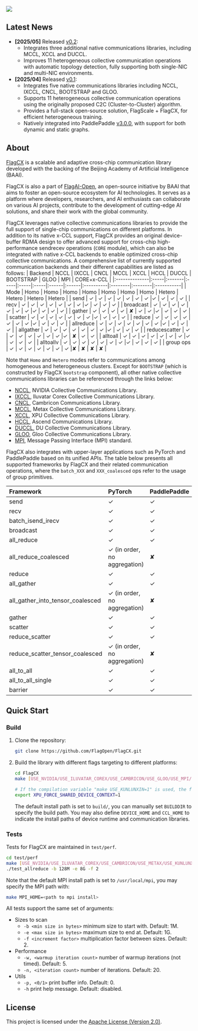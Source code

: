 [<img src="flagopen.png">](https://flagopen.baai.ac.cn/)

## Latest News
- **[2025/05]** Released [v0.2](https://github.com/FlagOpen/FlagCX/tree/release/v0.2):
  - Integrates three additional native communications libraries, including MCCL, XCCL and DUCCL.
  - Improves 11 heterogeneous collective communication operations with automatic topology detection, fully supporting both single-NIC and multi-NIC environments.
- **[2025/04]** Released [v0.1](https://github.com/FlagOpen/FlagCX/tree/release/v0.1):
  - Integrates five native communications libraries including NCCL, IXCCL, CNCL, BOOTSTRAP and GLOO.
  - Supports 11 heterogeneous collective communication operations using the originally proposed C2C (Cluster-to-Cluster) algorithm.
  - Provides a full-stack open-source solution, FlagScale + FlagCX, for efficient heterogeneous training.
  - Natively integrated into PaddlePaddle [v3.0.0](https://github.com/PaddlePaddle/Paddle/tree/v3.0.0), with support for both dynamic and static graphs.

## About

[FlagCX](https://github.com/FlagOpen/FlagCX.git) is a scalable and adaptive cross-chip communication library developed with the backing of the Beijing Academy of Artificial Intelligence (BAAI).

FlagCX is also a part of [FlagAI-Open](https://flagopen.baai.ac.cn/), an open-source initiative by BAAI that aims to foster an open-source ecosystem for AI technologies. It serves as a platform where developers, researchers, and AI enthusiasts can collaborate on various AI projects, contribute to the development of cutting-edge AI solutions, and share their work with the global community.

FlagCX leverages native collective communications libraries to provide the full support of single-chip communications on different platforms. In addition to its native x-CCL support, FlagCX provides an original device-buffer RDMA design to offer advanced support for cross-chip high-performance sendrecev operations (`CORE` module), which can also be integrated with native x-CCL backends to enable optimized cross-chip collective communications. A comprehensive list of currently supported communication backends and their different capabilities are listed as follows:
| Backend       | NCCL | IXCCL  | CNCL | MCCL | XCCL | HCCL | DUCCL | BOOTSTRAP | GLOO    | MPI     | CORE+x-CCL |
|:--------------|:-----|:-------|:-----|:-----|:-----|:------|:------|:----------|:--------|:--------|:-----------|
| Mode          | Homo | Homo   | Homo | Homo | Homo | Homo  | Homo  | Hetero    | Hetero  | Hetero  | Hetero     |
| send          | ✓    | ✓      | ✓    | ✓    | ✓    | ✓     | ✓     |✓          | ✓       | ✓       | ✓          |
| recv          | ✓    | ✓      | ✓    | ✓    | ✓    | ✓     | ✓     |✓          | ✓       | ✓       | ✓          |
| broadcast     | ✓    | ✓      | ✓    | ✓    | ✓    | ✓     | ✓     |✓          | ✓       | ✓       | ✓          |
| gather        | ✓    | ✓      | ✓    | ✓    | ✘    | ✓     | ✓     |✓          | ✓       | ✓       | ✓          |
| scatter       | ✓    | ✓      | ✓    | ✓    | ✓    | ✓     | ✓     |✓          | ✓       | ✓       | ✓          |
| reduce        | ✓    | ✓      | ✓    | ✓    | ✓    | ✓     | ✓     |✓          | ✓       | ✓       | ✓          |
| allreduce     | ✓    | ✓      | ✓    | ✓    | ✓    | ✓     | ✓     |✓          | ✓       | ✓       | ✓          |
| allgather     | ✓    | ✓      | ✓    | ✓    | ✓    | ✓     | ✓     |✓          | ✓       | ✓       | ✓          |
| reducescatter | ✓    | ✓      | ✓    | ✓    | ✓    | ✓     | ✓     |✓          | ✘       | ✓       | ✓          |
| alltoall      | ✓    | ✓      | ✓    | ✓    | ✓    | ✓     | ✓     |✓          | ✓       | ✓       | ✓          |
| alltoallv     | ✓    | ✓      | ✓    | ✓    | ✓    | ✓     | ✓     |✓          | ✓       | ✓       | ✓          |
| group ops     | ✓    | ✓      | ✓    | ✓    | ✓    | ✓     | ✓     |✘          | ✘       | ✘       | ✘          |

Note that `Homo` and `Hetero` modes refer to communications among homogeneous and heterogeneous clusters. Except for `BOOTSTRAP` (which is constructed by FlagCX `bootstrap` component), all other native collective communications libraries can be referenced through the links below:

- [NCCL](https://github.com/NVIDIA/nccl), NVIDIA Collective Communications Library.
- [IXCCL](https://www.iluvatar.com/software?fullCode=cpjs-rj-rjz), Iluvatar Corex Collective Communications Library.
- [CNCL](https://www.cambricon.com/docs/sdk_1.7.0/cncl_1.2.1/user_guide/index.html#), Cambricon Communications Library.
- [MCCL](https://developer.metax-tech.com/softnova/metax), Metax Collective Communications Library.
- [XCCL](WIP), XPU Collective Communications Library.
- [HCCL](https://www.hiascend.com/document/detail/zh/CANNCommunityEdition/82RC1alpha003/hccl/hcclug/hcclug_000001.html), Ascend Communications Library.
- [DUCCL](https://developer.sourcefind.cn), DU Collective Communications Library.
- [GLOO](https://github.com/facebookincubator/gloo), Gloo Collective Communications Library.
- [MPI](https://www.mpich.org), Message Passing Interface (MPI) standard.

FlagCX also integrates with upper-layer applications such as PyTorch and PaddlePaddle based on its unified APIs. The table below presents all supported frameworks by FlagCX and their related communication operations, where the `batch_XXX` and `XXX_coalesced` ops refer to the usage of group primitives.

| Framework                         | PyTorch                      | PaddlePaddle |
|:----------------------------------|:-----------------------------|:-------------|
| send                              | ✓                            |✓             |
| recv                              | ✓                            |✓             |
| batch_isend_irecv                 | ✓                            |✓             |
| broadcast                         | ✓                            |✓             |
| all_reduce                        | ✓                            |✓             |
| all_reduce_coalesced              | ✓ (in order, no aggregation) |✘             |
| reduce                            | ✓                            |✓             |
| all_gather                        | ✓                            |✓             |
| all_gather_into_tensor_coalesced  | ✓ (in order, no aggregation) |✘             |
| gather                            | ✓                            |✓             |
| scatter                           | ✓                            |✓             |
| reduce_scatter                    | ✓                            |✓             |
| reduce_scatter_tensor_coalesced   | ✓ (in order, no aggregation) |✘             |
| all_to_all                        | ✓                            |✓             |
| all_to_all_single                 | ✓                            |✓             |
| barrier                           | ✓                            |✓             |

## Quick Start

### Build 
1. Clone the repository:
    ```sh
    git clone https://github.com/FlagOpen/FlagCX.git
    ```

2. Build the library with different flags targeting to different platforms:
    ```sh
    cd FlagCX
    make [USE_NVIDIA/USE_ILUVATAR_COREX/USE_CAMBRICON/USE_GLOO/USE_MPI/USE_METAX/USE_KUNLUNXIN/USE_DU/USE_ASCEND]=1

    # If the compilation variable "make USE_KUNLUNXIN=1" is used, the following environment variables need to be enabled:
    export XPU_FORCE_SHARED_DEVICE_CONTEXT=1
    ```
    The default install path is set to `build/`, you can manually set `BUILDDIR` to specify the build path. You may also define `DEVICE_HOME` and `CCL_HOME` to indicate the install paths of device runtime and communication libraries.

### Tests

Tests for FlagCX are maintained in `test/perf`.
```sh
cd test/perf
make [USE_NVIDIA/USE_ILUVATAR_COREX/USE_CAMBRICON/USE_METAX/USE_KUNLUNXIN/USE_DU/USE_ASCEND]=1
./test_allreduce -b 128M -e 8G -f 2
```
Note that the default MPI install path is set to `/usr/local/mpi`, you may specify the MPI path with:
```sh
make MPI_HOME=<path to mpi install>
```

All tests support the same set of arguments:

* Sizes to scan
  * `-b <min size in bytes>` minimum size to start with. Default: 1M.
  * `-e <max size in bytes>` maximum size to end at. Default: 1G.
  * `-f <increment factor>` multiplication factor between sizes. Default: 2.
* Performance
  * `-w, <warmup iteration count>` number of warmup iterations (not timed). Default: 5.
  * `-n, <iteration count>` number of iterations. Default: 20.
* Utils
  * `-p, <0/1>` print buffer info. Default: 0.
  * `-h` print help message. Default: disabled.

## License

This project is licensed under the [Apache License (Version 2.0)](https://github.com/FlagOpen/FlagCX/blob/main/LICENSE).
